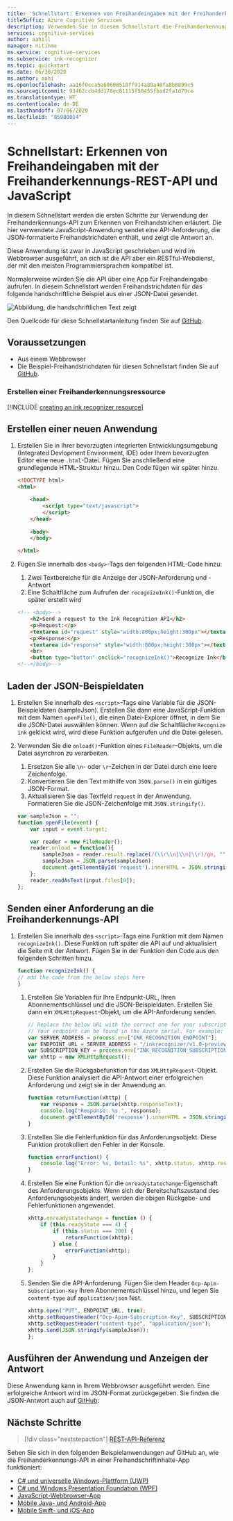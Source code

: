 ```yaml
---
title: 'Schnellstart: Erkennen von Freihandeingaben mit der Freihanderkennungs-REST-API und Node.js'
titleSuffix: Azure Cognitive Services
description: Verwenden Sie in diesem Schnellstart die Freihanderkennungs-REST-API, um Freihandstriche zu erkennen.
services: cognitive-services
author: aahill
manager: nitinme
ms.service: cognitive-services
ms.subservice: ink-recognizer
ms.topic: quickstart
ms.date: 06/30/2020
ms.author: aahi
ms.openlocfilehash: aa16f0cca5e60608518ff914a89a48fa8b8899c5
ms.sourcegitcommit: 93462ccb4dd178ec81115f50455fbad2fa1d79ce
ms.translationtype: HT
ms.contentlocale: de-DE
ms.lasthandoff: 07/06/2020
ms.locfileid: "85980014"
---
```

# <a name="quickstart-recognize-digital-ink-with-the-ink-recognizer-rest-api-and-javascript"></a>Schnellstart: Erkennen von Freihandeingaben mit der Freihanderkennungs-REST-API und JavaScript

In diesem Schnellstart werden die ersten Schritte zur Verwendung der Freihanderkennungs-API zum Erkennen von Freihandstrichen erläutert. Die hier verwendete JavaScript-Anwendung sendet eine API-Anforderung, die JSON-formatierte Freihandstrichdaten enthält, und zeigt die Antwort an.

Diese Anwendung ist zwar in JavaScript geschrieben und wird im Webbrowser ausgeführt, an sich ist die API aber ein RESTful-Webdienst, der mit den meisten Programmiersprachen kompatibel ist.

Normalerweise würden Sie die API über eine App für Freihandeingabe aufrufen. In diesem Schnellstart werden Freihandstrichdaten für das folgende handschriftliche Beispiel aus einer JSON-Datei gesendet.

![Abbildung, die handschriftlichen Text zeigt](../media/handwriting-sample.jpg)

Den Quellcode für diese Schnellstartanleitung finden Sie auf [GitHub](https://go.microsoft.com/fwlink/?linkid=2089905).

## <a name="prerequisites"></a>Voraussetzungen

- Aus einem Webbrowser
- Die Beispiel-Freihandstrichdaten für diesen Schnellstart finden Sie auf [GitHub](https://github.com/Azure-Samples/cognitive-services-REST-api-samples/blob/master/javascript/InkRecognition/quickstart/example-ink-strokes.json).

### <a name="create-an-ink-recognizer-resource"></a>Erstellen einer Freihanderkennungsressource

[!INCLUDE [creating an ink recognizer resource](../includes/setup-instructions.md)]

## <a name="create-a-new-application"></a>Erstellen einer neuen Anwendung

1. Erstellen Sie in Ihrer bevorzugten integrierten Entwicklungsumgebung (Integrated Devlopment Environment, IDE) oder Ihrem bevorzugten Editor eine neue `.html`-Datei. Fügen Sie anschließend eine grundlegende HTML-Struktur hinzu. Den Code fügen wir später hinzu.
    
    ```html
    <!DOCTYPE html>
    <html>
    
        <head>
            <script type="text/javascript">
            </script>
        </head>
        
        <body>
        </body>
    
    </html>
    ```

2. Fügen Sie innerhalb des `<body>`-Tags den folgenden HTML-Code hinzu:
    1. Zwei Textbereiche für die Anzeige der JSON-Anforderung und -Antwort
    2. Eine Schaltfläche zum Aufrufen der `recognizeInk()`-Funktion, die später erstellt wird
    
    ```HTML
    <!-- <body>-->
        <h2>Send a request to the Ink Recognition API</h2>
        <p>Request:</p>
        <textarea id="request" style="width:800px;height:300px"></textarea>
        <p>Response:</p>
        <textarea id="response" style="width:800px;height:300px"></textarea>
        <br>
        <button type="button" onclick="recognizeInk()">Recognize Ink</button>
    <!--</body>-->
    ```

## <a name="load-the-example-json-data"></a>Laden der JSON-Beispieldaten

1. Erstellen Sie innerhalb des `<script>`-Tags eine Variable für die JSON-Beispieldaten (sampleJson). Erstellen Sie dann eine JavaScript-Funktion mit dem Namen `openFile()`, die einen Datei-Explorer öffnet, in dem Sie die JSON-Datei auswählen können. Wenn auf die Schaltfläche `Recognize ink` geklickt wird, wird diese Funktion aufgerufen und die Datei gelesen.
2. Verwenden Sie die `onload()`-Funktion eines `FileReader`-Objekts, um die Datei asynchron zu verarbeiten. 
    1. Ersetzen Sie alle `\n`- oder `\r`-Zeichen in der Datei durch eine leere Zeichenfolge. 
    2. Konvertieren Sie den Text mithilfe von `JSON.parse()` in ein gültiges JSON-Format.
    3. Aktualisieren Sie das Textfeld `request` in der Anwendung. Formatieren Sie die JSON-Zeichenfolge mit `JSON.stringify()`. 
    
    ```javascript
    var sampleJson = "";
    function openFile(event) {
        var input = event.target;
    
        var reader = new FileReader();
        reader.onload = function(){
            sampleJson = reader.result.replace(/(\\r\\n|\\n|\\r)/gm, "");
            sampleJson = JSON.parse(sampleJson);
            document.getElementById('request').innerHTML = JSON.stringify(sampleJson, null, 2);
        };
        reader.readAsText(input.files[0]);
    };
    ```

## <a name="send-a-request-to-the-ink-recognizer-api"></a>Senden einer Anforderung an die Freihanderkennungs-API

1. Erstellen Sie innerhalb des `<script>`-Tags eine Funktion mit dem Namen `recognizeInk()`. Diese Funktion ruft später die API auf und aktualisiert die Seite mit der Antwort. Fügen Sie in der Funktion den Code aus den folgenden Schritten hinzu. 
        
    ```javascript
    function recognizeInk() {
    // add the code from the below steps here 
    }
    ```

    1. Erstellen Sie Variablen für Ihre Endpunkt-URL, Ihren Abonnementschlüssel und die JSON-Beispieldaten. Erstellen Sie dann ein `XMLHttpRequest`-Objekt, um die API-Anforderung senden. 
        
        ```javascript
        // Replace the below URL with the correct one for your subscription. 
        // Your endpoint can be found in the Azure portal. For example: "https://<your-custom-subdomain>.cognitiveservices.azure.com";
        var SERVER_ADDRESS = process.env["INK_RECOGNITION_ENDPOINT"];
        var ENDPOINT_URL = SERVER_ADDRESS + "/inkrecognizer/v1.0-preview/recognize";
        var SUBSCRIPTION_KEY = process.env["INK_RECOGNITION_SUBSCRIPTION_KEY"];
        var xhttp = new XMLHttpRequest();
        ```
    2. Erstellen Sie die Rückgabefunktion für das `XMLHttpRequest`-Objekt. Diese Funktion analysiert die API-Antwort einer erfolgreichen Anforderung und zeigt sie in der Anwendung an. 
            
        ```javascript
        function returnFunction(xhttp) {
            var response = JSON.parse(xhttp.responseText);
            console.log("Response: %s ", response);
            document.getElementById('response').innerHTML = JSON.stringify(response, null, 2);
        }
        ```
    3. Erstellen Sie die Fehlerfunktion für das Anforderungsobjekt. Diese Funktion protokolliert den Fehler in der Konsole. 
            
        ```javascript
        function errorFunction() {
            console.log("Error: %s, Detail: %s", xhttp.status, xhttp.responseText);
        }
        ```

    4. Erstellen Sie eine Funktion für die `onreadystatechange`-Eigenschaft des Anforderungsobjekts. Wenn sich der Bereitschaftszustand des Anforderungsobjekts ändert, werden die obigen Rückgabe- und Fehlerfunktionen angewendet.
            
        ```javascript
        xhttp.onreadystatechange = function () {
            if (this.readyState === 4) {
                if (this.status === 200) {
                    returnFunction(xhttp);
                } else {
                    errorFunction(xhttp);
                }
            }
        };
        ```
    
    5. Senden Sie die API-Anforderung. Fügen Sie dem Header `Ocp-Apim-Subscription-Key` Ihren Abonnementschlüssel hinzu, und legen Sie `content-type` auf `application/json` fest.
    
        ```javascript
        xhttp.open("PUT", ENDPOINT_URL, true);
        xhttp.setRequestHeader("Ocp-Apim-Subscription-Key", SUBSCRIPTION_KEY);
        xhttp.setRequestHeader("content-type", "application/json");
        xhttp.send(JSON.stringify(sampleJson));
        };
        ```

## <a name="run-the-application-and-view-the-response"></a>Ausführen der Anwendung und Anzeigen der Antwort

Diese Anwendung kann in Ihrem Webbrowser ausgeführt werden. Eine erfolgreiche Antwort wird im JSON-Format zurückgegeben. Sie finden die JSON-Antwort auch auf [GitHub](https://github.com/Azure-Samples/cognitive-services-REST-api-samples/blob/master/javascript/InkRecognition/quickstart/example-response.json):

## <a name="next-steps"></a>Nächste Schritte

> [!div class="nextstepaction"]
> [REST-API-Referenz](https://go.microsoft.com/fwlink/?linkid=2089907)

Sehen Sie sich in den folgenden Beispielanwendungen auf GitHub an, wie die Freihanderkennungs-API in einer Freihandschriftinhalte-App funktioniert:
* [C# und universelle Windows-Plattform (UWP)](https://go.microsoft.com/fwlink/?linkid=2089803)  
* [C# und Windows Presentation Foundation (WPF)](https://go.microsoft.com/fwlink/?linkid=2089804)
* [JavaScript-Webbrowser-App](https://go.microsoft.com/fwlink/?linkid=2089908)       
* [Mobile Java- und Android-App](https://go.microsoft.com/fwlink/?linkid=2089906)
* [Mobile Swift- und iOS-App](https://go.microsoft.com/fwlink/?linkid=2089805)

